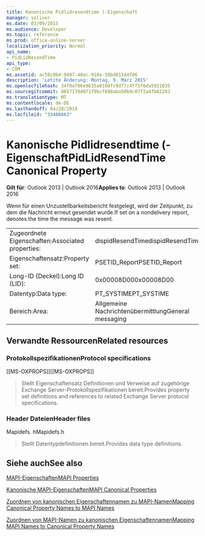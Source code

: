 ```yaml
---
title: Kanonische Pidlidresendtime (-Eigenschaft
manager: soliver
ms.date: 03/09/2015
ms.audience: Developer
ms.topic: reference
ms.prod: office-online-server
localization_priority: Normal
api_name:
- PidLidResendTime
api_type:
- COM
ms.assetid: ac58c0b4-9497-40ec-918e-58bd81144fd6
description: 'Letzte Änderung: Montag, 9. März 2015'
ms.openlocfilehash: 34f0af06e9635a0160fc9df7c4ff5f6da5921035
ms.sourcegitcommit: 8657170d071f9bcf680aba50b9c07f2a4fb82283
ms.translationtype: MT
ms.contentlocale: de-DE
ms.lasthandoff: 04/28/2019
ms.locfileid: "33408663"
---
```

# <a name="pidlidresendtime-canonical-property"></a><span data-ttu-id="c420d-103">Kanonische Pidlidresendtime (-Eigenschaft</span><span class="sxs-lookup"><span data-stu-id="c420d-103">PidLidResendTime Canonical Property</span></span>

  
  
<span data-ttu-id="c420d-104">**Gilt für**: Outlook 2013 | Outlook 2016</span><span class="sxs-lookup"><span data-stu-id="c420d-104">**Applies to**: Outlook 2013 | Outlook 2016</span></span> 
  
<span data-ttu-id="c420d-105">Wenn für einen Unzustellbarkeitsbericht festgelegt, wird der Zeitpunkt, zu dem die Nachricht erneut gesendet wurde.</span><span class="sxs-lookup"><span data-stu-id="c420d-105">If set on a nondelivery report, denotes the time the message was resent.</span></span>
  
|||
|:-----|:-----|
|<span data-ttu-id="c420d-106">Zugeordnete Eigenschaften:</span><span class="sxs-lookup"><span data-stu-id="c420d-106">Associated properties:</span></span>  <br/> |<span data-ttu-id="c420d-107">dispidResendTime</span><span class="sxs-lookup"><span data-stu-id="c420d-107">dispidResendTime</span></span>  <br/> |
|<span data-ttu-id="c420d-108">Eigenschaftensatz:</span><span class="sxs-lookup"><span data-stu-id="c420d-108">Property set:</span></span>  <br/> |<span data-ttu-id="c420d-109">PSETID_Report</span><span class="sxs-lookup"><span data-stu-id="c420d-109">PSETID_Report</span></span>  <br/> |
|<span data-ttu-id="c420d-110">Long-ID (Deckel):</span><span class="sxs-lookup"><span data-stu-id="c420d-110">Long ID (LID):</span></span>  <br/> |<span data-ttu-id="c420d-111">0x00008D00</span><span class="sxs-lookup"><span data-stu-id="c420d-111">0x00008D00</span></span>  <br/> |
|<span data-ttu-id="c420d-112">Datentyp:</span><span class="sxs-lookup"><span data-stu-id="c420d-112">Data type:</span></span>  <br/> |<span data-ttu-id="c420d-113">PT_SYSTIME</span><span class="sxs-lookup"><span data-stu-id="c420d-113">PT_SYSTIME</span></span>  <br/> |
|<span data-ttu-id="c420d-114">Bereich:</span><span class="sxs-lookup"><span data-stu-id="c420d-114">Area:</span></span>  <br/> |<span data-ttu-id="c420d-115">Allgemeine Nachrichtenübermittlung</span><span class="sxs-lookup"><span data-stu-id="c420d-115">General messaging</span></span>  <br/> |
   
## <a name="related-resources"></a><span data-ttu-id="c420d-116">Verwandte Ressourcen</span><span class="sxs-lookup"><span data-stu-id="c420d-116">Related resources</span></span>

### <a name="protocol-specifications"></a><span data-ttu-id="c420d-117">Protokollspezifikationen</span><span class="sxs-lookup"><span data-stu-id="c420d-117">Protocol specifications</span></span>

<span data-ttu-id="c420d-118">[[MS-OXPROPS]]</span><span class="sxs-lookup"><span data-stu-id="c420d-118">[[MS-OXPROPS]]</span></span> 
  
> <span data-ttu-id="c420d-119">Stellt Eigenschaftensatz Definitionen und Verweise auf zugehörige Exchange Server-Protokollspezifikationen bereit.</span><span class="sxs-lookup"><span data-stu-id="c420d-119">Provides property set definitions and references to related Exchange Server protocol specifications.</span></span>
    
### <a name="header-files"></a><span data-ttu-id="c420d-120">Header Dateien</span><span class="sxs-lookup"><span data-stu-id="c420d-120">Header files</span></span>

<span data-ttu-id="c420d-121">Mapidefs. h</span><span class="sxs-lookup"><span data-stu-id="c420d-121">Mapidefs.h</span></span>
  
> <span data-ttu-id="c420d-122">Stellt Datentypdefinitionen bereit.</span><span class="sxs-lookup"><span data-stu-id="c420d-122">Provides data type definitions.</span></span>
    
## <a name="see-also"></a><span data-ttu-id="c420d-123">Siehe auch</span><span class="sxs-lookup"><span data-stu-id="c420d-123">See also</span></span>



[<span data-ttu-id="c420d-124">MAPI-Eigenschaften</span><span class="sxs-lookup"><span data-stu-id="c420d-124">MAPI Properties</span></span>](mapi-properties.md)
  
[<span data-ttu-id="c420d-125">Kanonische MAPI-Eigenschaften</span><span class="sxs-lookup"><span data-stu-id="c420d-125">MAPI Canonical Properties</span></span>](mapi-canonical-properties.md)
  
[<span data-ttu-id="c420d-126">Zuordnen von kanonischen Eigenschaftennamen zu MAPI-Namen</span><span class="sxs-lookup"><span data-stu-id="c420d-126">Mapping Canonical Property Names to MAPI Names</span></span>](mapping-canonical-property-names-to-mapi-names.md)
  
[<span data-ttu-id="c420d-127">Zuordnen von MAPI-Namen zu kanonischen Eigenschaftennamen</span><span class="sxs-lookup"><span data-stu-id="c420d-127">Mapping MAPI Names to Canonical Property Names</span></span>](mapping-mapi-names-to-canonical-property-names.md)

